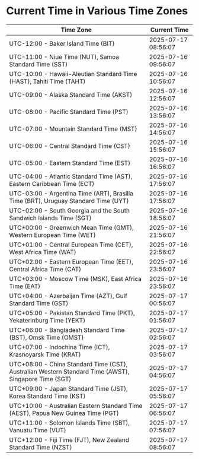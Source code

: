 # Current Time in Various Time Zones

| Time Zone | Current Time |
|-----------|--------------|
| UTC-12:00 - Baker Island Time (BIT) | 2025-07-17 08:56:07 |
| UTC-11:00 - Niue Time (NUT), Samoa Standard Time (SST) | 2025-07-16 09:56:07 |
| UTC-10:00 - Hawaii-Aleutian Standard Time (HAST), Tahiti Time (TAHT) | 2025-07-16 10:56:07 |
| UTC-09:00 - Alaska Standard Time (AKST) | 2025-07-16 12:56:07 |
| UTC-08:00 - Pacific Standard Time (PST) | 2025-07-16 13:56:07 |
| UTC-07:00 - Mountain Standard Time (MST) | 2025-07-16 14:56:07 |
| UTC-06:00 - Central Standard Time (CST) | 2025-07-16 15:56:07 |
| UTC-05:00 - Eastern Standard Time (EST) | 2025-07-16 16:56:07 |
| UTC-04:00 - Atlantic Standard Time (AST), Eastern Caribbean Time (ECT) | 2025-07-16 17:56:07 |
| UTC-03:00 - Argentina Time (ART), Brasília Time (BRT), Uruguay Standard Time (UYT) | 2025-07-16 17:56:07 |
| UTC-02:00 - South Georgia and the South Sandwich Islands Time (SGT) | 2025-07-16 18:56:07 |
| UTC±00:00 - Greenwich Mean Time (GMT), Western European Time (WET) | 2025-07-16 21:56:07 |
| UTC+01:00 - Central European Time (CET), West Africa Time (WAT) | 2025-07-16 22:56:07 |
| UTC+02:00 - Eastern European Time (EET), Central Africa Time (CAT) | 2025-07-16 23:56:07 |
| UTC+03:00 - Moscow Time (MSK), East Africa Time (EAT) | 2025-07-16 23:56:07 |
| UTC+04:00 - Azerbaijan Time (AZT), Gulf Standard Time (GST) | 2025-07-17 00:56:07 |
| UTC+05:00 - Pakistan Standard Time (PKT), Yekaterinburg Time (YEKT) | 2025-07-17 01:56:07 |
| UTC+06:00 - Bangladesh Standard Time (BST), Omsk Time (OMST) | 2025-07-17 02:56:07 |
| UTC+07:00 - Indochina Time (ICT), Krasnoyarsk Time (KRAT) | 2025-07-17 03:56:07 |
| UTC+08:00 - China Standard Time (CST), Australian Western Standard Time (AWST), Singapore Time (SGT) | 2025-07-17 04:56:07 |
| UTC+09:00 - Japan Standard Time (JST), Korea Standard Time (KST) | 2025-07-17 05:56:07 |
| UTC+10:00 - Australian Eastern Standard Time (AEST), Papua New Guinea Time (PGT) | 2025-07-17 06:56:07 |
| UTC+11:00 - Solomon Islands Time (SBT), Vanuatu Time (VUT) | 2025-07-17 07:56:07 |
| UTC+12:00 - Fiji Time (FJT), New Zealand Standard Time (NZST) | 2025-07-17 08:56:07 |
